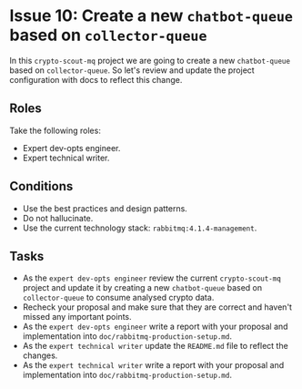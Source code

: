 # Issue 10: Create a new `chatbot-queue` based on `collector-queue`

In this `crypto-scout-mq` project we are going to create a new `chatbot-queue` based on `collector-queue`. 
So let's review and update the project configuration with docs to reflect this change.

## Roles

Take the following roles:

- Expert dev-opts engineer.
- Expert technical writer.

## Conditions

- Use the best practices and design patterns.
- Do not hallucinate.
- Use the current technology stack: `rabbitmq:4.1.4-management`.

## Tasks

- As the `expert dev-opts engineer` review the current `crypto-scout-mq` project and update it by creating a new
  `chatbot-queue` based on `collector-queue` to consume analysed crypto data.
- Recheck your proposal and make sure that they are correct and haven't missed any important points.
- As the `expert dev-opts engineer` write a report with your proposal and implementation into
  `doc/rabbitmq-production-setup.md`.
- As the `expert technical writer` update the `README.md` file to reflect the changes.
- As the `expert technical writer` write a report with your proposal and implementation into
  `doc/rabbitmq-production-setup.md`.